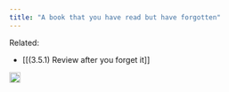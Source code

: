 ```yaml
---
title: "A book that you have read but have forgotten"
---
```


Related:
- [[(3.5.1) Review after you forget it]]

<img src='https://scrapbox.io/api/pages/nishio/en/icon' alt='en.icon' height="19.5"/>